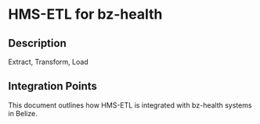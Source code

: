 # HMS-ETL for bz-health

## Description

Extract, Transform, Load

## Integration Points

This document outlines how HMS-ETL is integrated with bz-health systems in Belize.
